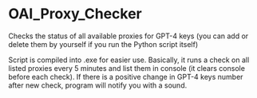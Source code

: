 # OAI_Proxy_Checker

Checks the status of all available proxies for GPT-4 keys (you can add or delete them by yourself if you run the Python script itself)

Script is compiled into .exe for easier use. Basically, it runs a check on all listed proxies every 5 minutes and list them in console (it clears console before each check). If there is a positive change in GPT-4 keys number after new check, program will notify you with a sound.
